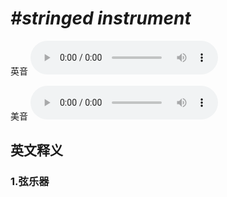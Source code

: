 # ***\#stringed instrument*** 
英音
<audio src="./media/stringed instrument1_AAC.aac" controls="controls"></audio>

美音
<audio src="./media/stringed instrument2_AAC.aac" controls="controls"></audio>



  

英文释义
---
### 1.**弦乐器**  


